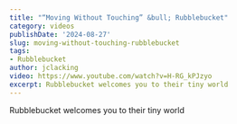 ```yaml
---
title: "“Moving Without Touching” &bull; Rubblebucket"
category: videos
publishDate: '2024-08-27'
slug: moving-without-touching-rubblebucket
tags:
- Rubblebucket
author: jclacking
video: https://www.youtube.com/watch?v=H-RG_kPJzyo
excerpt: Rubblebucket welcomes you to their tiny world
---
```

Rubblebucket welcomes you to their tiny world
